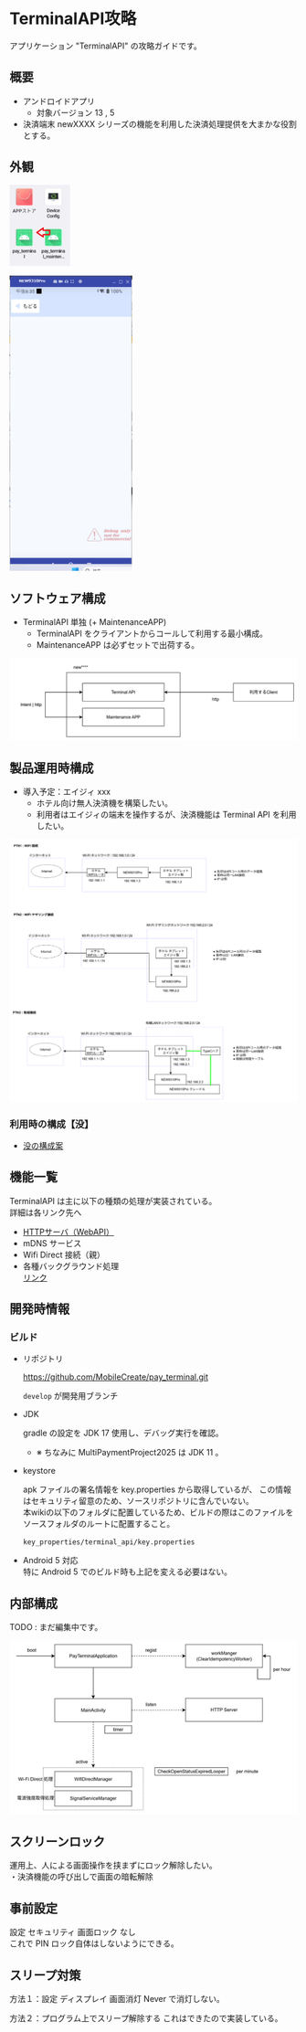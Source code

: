 # TerminalAPI攻略

アプリケーション "TerminalAPI" の攻略ガイドです。

## 概要
- アンドロイドアプリ
  - 対象バージョン 13 , 5
- 決済端末 newXXXX シリーズの機能を利用した決済処理提供を大まかな役割とする。

## 外観

![アイコン](./img/outlook-1.png)

![起動後](./img/outlook-2.png)

## ソフトウェア構成

- TerminalAPI 単独 (+ MaintenanceAPP)
  - TerminalAPI をクライアントからコールして利用する最小構成。
  - MaintenanceAPP は必ずセットで出荷する。
  
![構成](./img/structure-1.png)

  


## 製品運用時構成

  - 導入予定：エイジィ xxx  
    - ホテル向け無人決済機を構築したい。  
    - 利用者はエイジィの端末を操作するが、決済機能は Terminal API を利用したい。

![エイジィ](./img/product-structure-1.png)


### 利用時の構成【没】 

- [没の構成案](./terminal-api-x-top-botu.md)



## 機能一覧

TerminalAPI は主に以下の種類の処理が実装されている。  
詳細は各リンク先へ

- [HTTPサーバ（WebAPI）](./terminal-api-1-0-http.md)
- mDNS サービス
- Wifi Direct 接続（親）
- 各種バックグラウンド処理  
  [リンク](./terminal-api-4-background.md)
　　
　　
　
## 開発時情報
### ビルド

- リポジトリ  
  
  https://github.com/MobileCreate/pay_terminal.git  

  `develop` が開発用ブランチ

- JDK  
  
  gradle の設定を JDK 17 使用し、デバッグ実行を確認。  

  - ※ ちなみに MultiPaymentProject2025 は JDK 11 。

- keystore  

  apk ファイルの署名情報を key.properties から取得しているが、
  この情報はセキュリティ留意のため、ソースリポジトリに含んでいない。  
  本wikiの以下のフォルダに配置しているため、ビルドの際はこのファイルをソースフォルダのルートに配置すること。

  ```
  key_properties/terminal_api/key.properties
  ```

- Android 5 対応  
  特に Android 5 でのビルド時も上記を変える必要はない。
  



## 内部構成

TODO : まだ編集中です。

![構成２](./img/internal-structure.png)



## スクリーンロック

運用上、人による画面操作を挟まずにロック解除したい。  
・決済機能の呼び出しで画面の暗転解除  
  
## 事前設定  
設定 セキュリティ 画面ロック なし  
これで PIN ロック自体はしないようにできる。

## スリープ対策

方法１：設定 ディスプレイ 画面消灯 Never
で消灯しない。

方法２：プログラム上でスリープ解除する
これはできたので実装している。

